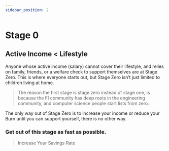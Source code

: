 ```yaml
---
sidebar_position: 2
---
```


# Stage 0

## Active Income < Lifestyle

Anyone whose active income (salary) cannot cover their lifestyle, and relies on family, friends, or a welfare check to support themselves are at Stage Zero. This is where everyone starts out, but Stage Zero isn’t just limited to children living at home. 

>The reason the first stage is stage zero instead of stage one, is because the FI community has deep roots in the engineering community, and computer science people start lists from zero.

The only way out of Stage Zero is to increase your income or reduce your Burn until you can support yourself, there is no other way. 

### Get out of this stage as fast as possible.

>Increase Your Savings Rate